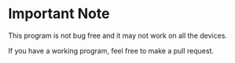 # Important Note

This program is not bug free and it may not work on all the devices.

If you have a working program, feel free to make a pull request.
